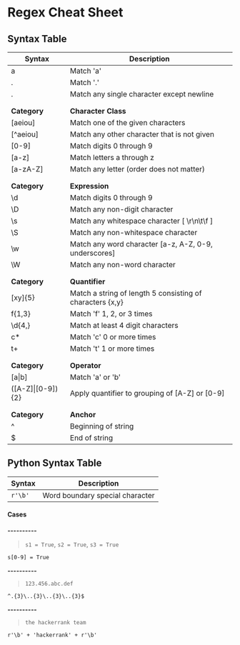 # Regex Cheat Sheet

## Syntax Table
| **Syntax** | **Description** |
|---|---|
| a | Match 'a' |
| \. | Match '.' |
| . | Match any single character except newline |
| | |
| | |
| **Category** | **Character Class** |
| [aeiou] | Match one of the given characters |
| [^aeiou] | Match any other character that is not given |
| [0-9] | Match digits 0 through 9 |
| [a-z] | Match letters a through z |
| [a-zA-Z] | Match any letter (order does not matter) |
| | |
| | |
| **Category** | **Expression** |
| \d | Match digits 0 through 9 |
| \D | Match any non-digit character |
| \s | Match any whitespace character [ \r\n\t\f ] |
| \S | Match any non-whitespace character |
| \w | Match any word character [a-z, A-Z, 0-9, underscores] |
| \W | Match any non-word character |
| | |
| | |
| **Category** | **Quantifier** |
| [xy]{5} | Match a string of length 5 consisting of characters {x,y} |
| f{1,3} | Match 'f' 1, 2, or 3 times |
| \d{4,} | Match at least 4 digit characters |
| c* | Match 'c' 0 or more times |
| t+ | Match 't' 1 or more times |
| | |
| | |
| **Category** | **Operator** |
| [a\|b] | Match 'a' or 'b' |
| ([A-Z]\|[0-9]){2} | Apply quantifier to grouping of [A-Z] or [0-9] |
| | |
| | |
| **Category** | **Anchor** |
| ^ | Beginning of string |
| $ | End of string |

## Python Syntax Table
| Syntax | Description |
| --- | --- |
| `r'\b'` | Word boundary special character |

#### Cases
**----------**
> `s1 = True`, `s2 = True`, `s3 = True`
```regex
s[0-9] = True
```

**----------**
> `123.456.abc.def`
```regex
^.{3}\..{3}\..{3}\..{3}$
```

**----------**
> `the hackerrank team`
```regex
r'\b' + 'hackerrank' + r'\b'
```
